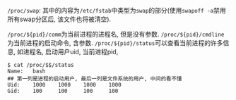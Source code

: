 `/proc/swap`: 其中的内容为`/etc/fstab`中类型为`swap`的部分(使用`swapoff -a`禁用所有swap分区后, 该文件也将被清空). 

`/proc/${pid}/comm`为当前进程的进程名, 但是没有参数.
`/proc/${pid}/cmdline`为当前进程的启动命令, 含参数.
`/proc/${pid}/status`可以查看当前进程的许多信息, 如进程名, 启动用户uid, 当前进程pid, 

```console
$ cat /proc/$$/status
Name:   bash
## 第一列是进程的启动用户, 最后一列是文件系统的用户, 中间的看不懂
Uid:    1000    1000    1000    1000
Gid:    100     100     100     100
```

